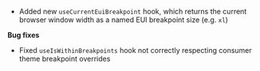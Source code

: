 - Added new `useCurrentEuiBreakpoint` hook, which returns the current browser window width as a named EUI breakpoint size (e.g. `xl`)

**Bug fixes**

- Fixed `useIsWithinBreakpoints` hook not correctly respecting consumer theme breakpoint overrides
